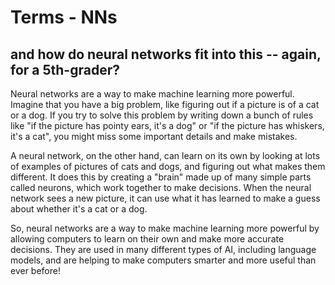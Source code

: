 # Terms - NNs

## and how do neural networks fit into this -- again, for a 5th-grader?

Neural networks are a way to make machine learning more powerful. Imagine that you have a big problem, like figuring out if a picture is of a cat or a dog. If you try to solve this problem by writing down a bunch of rules like "if the picture has pointy ears, it's a dog" or "if the picture has whiskers, it's a cat", you might miss some important details and make mistakes.

A neural network, on the other hand, can learn on its own by looking at lots of examples of pictures of cats and dogs, and figuring out what makes them different. It does this by creating a "brain" made up of many simple parts called neurons, which work together to make decisions. When the neural network sees a new picture, it can use what it has learned to make a guess about whether it's a cat or a dog.

So, neural networks are a way to make machine learning more powerful by allowing computers to learn on their own and make more accurate decisions. They are used in many different types of AI, including language models, and are helping to make computers smarter and more useful than ever before!
